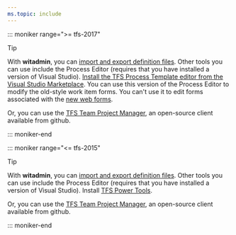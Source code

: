 ```yaml
---
ms.topic: include
---
```



::: moniker range=">= tfs-2017"

> [!TIP]  
> With **witadmin**, you can [import and export definition files](../../reference/witadmin/witadmin-customize-and-manage-objects-for-tracking-work.md). Other tools you can use include the Process Editor (requires that you have installed a version of Visual Studio). [Install the TFS Process Template editor from the Visual Studio Marketplace](https://marketplace.visualstudio.com/items?itemName=KarthikBalasubramanianMSFT.TFSProcessTemplateEditor). You can use this version of the Process Editor to modify the old-style work item forms. You can't use it to edit forms associated with the [new web forms](../../reference/process/new-work-item-experience.md). 
>
> Or, you can use the [TFS Team Project Manager](https://github.com/jelledruyts/TfsTeamProjectManager), an open-source client available from github.      

::: moniker-end

::: moniker range="<= tfs-2015"

> [!TIP]  
> With **witadmin**, you can [import and export definition files](../../reference/witadmin/witadmin-customize-and-manage-objects-for-tracking-work.md). Other tools you can use include the Process Editor (requires that you have installed a version of Visual Studio). Install [TFS Power Tools](https://marketplace.visualstudio.com/items?itemName=TFSPowerToolsTeam.MicrosoftVisualStudioTeamFoundationServer2015Power). 
> 
> Or, you can use the [TFS Team Project Manager](https://github.com/jelledruyts/TfsTeamProjectManager), an open-source client available from github.      

::: moniker-end